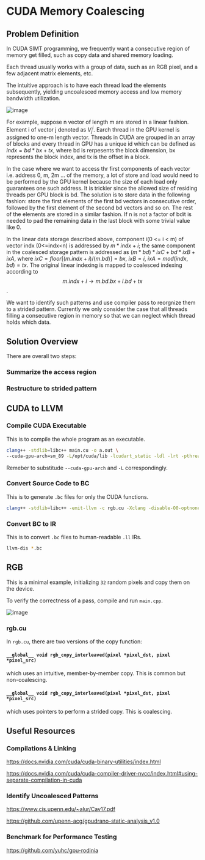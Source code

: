 # CUDA Memory Coalescing

## Problem Definition
In CUDA SIMT programming, we frequently want a consecutive region of memory get filled, such as copy data and shared memory loading.

Each thread usually works with a group of data, such as an RGB pixel, and a few adjacent matrix elements, etc.

The intuitive approach is to have each thread load the elements subsequently, yielding uncoalesced memory access and low memory bandwidth utilization.

![image](https://github.com/zianglih/EECS583_Project/assets/40673516/c29dc0fe-c1b0-4880-be0f-222297b7720a)



For example, suppose n vector of length m are stored in a linear fashion. Element i of vector j denoted as $V_j^i$. Earch thread in the GPU kernel is assigned to one-m length vector. Threads in CUDA are grouped in an array of blocks and every thread in GPU has a unique id which can be defined as $indx = bd*bx +tx$, where bd is rerpesents the block dimension, bx represents the block index, and tx is the offset in a block.

In the case where we want to access thr first components of each vector i.e. address 0, m, 2m ... of the memory, a lot of store and load would need to be performed by the GPU kernel because the size of each load only guarantees one such address. It is trickier since the allowed size of residing threads per GPU block is bd. The solution is to store data in the following fashion: store the first elements of the first bd vectors in consecutive order, followed by the first element of the second bd vectors and so on. The rest of the elements are stored in a similar fashion. If n is not a factor of bdit is needed to pad the remaining data in the last block with some trivial value like 0.

In the linear data storage described above, component i(0 <= i < m) of vector indx (0<=indx<n) is addressed by $m * indx + i$; the same component in the coalesced storage pattern is addressed as $(m*bd)*ixC + bd * ixB + ixA$, where $ixC = floor[(m.indx + i)/(m.bd)]=bx$, $ixB=i$, $ixA=mod(indx,bd)=tx$.
The original linear indexing is mapped to coalesced indexing according to $$m.indx+i \rightarrow m.bd.bx+i.bd+tx$$.

We want to identify such patterns and use compiler pass to reorgnize them to a strided pattern.
Currently we only consider the case that all threads filling a consecutive region in memory so that we can neglect which thread holds which data.


## Solution Overview

There are overall two steps:

### Summarize the access region

### Restructure to strided pattern

## CUDA to LLVM

### Compile CUDA Executable
This is to compile the whole program as an executable.
```bash
clang++ -stdlib=libc++ main.cu -o a.out \
--cuda-gpu-arch=sm_89 -L/opt/cuda/lib -lcudart_static -ldl -lrt -pthread
```
Remeber to substitude ```--cuda-gpu-arch``` and ```-L``` correspondingly.
### Convert Source Code to BC
This is to generate ```.bc``` files for only the CUDA functions.
```bash
clang++ -stdlib=libc++ -emit-llvm -c rgb.cu -Xclang -disable-O0-optnone
```
### Convert BC to IR
This is to convert ```.bc``` files to human-readable ```.ll``` IRs.
```bash
llvm-dis *.bc
```

## RGB
This is a minimal example, initializing ```32``` random pixels and copy them on the device.

To verify the correctness of a pass, compile and run ```main.cpp```.

![image](https://github.com/zianglih/EECS583_Project/assets/52993433/88bfcad0-6f1a-4e49-8d31-1c58e497c5d8)


### rgb.cu
In ```rgb.cu```, there are two versions of the copy function:
#### ```__global__ void rgb_copy_interleaved(pixel *pixel_dst, pixel *pixel_src)```
which uses an intuitive, member-by-member copy.
This is common but non-coalescing.
#### ```__global__ void rgb_copy_interleaved(pixel *pixel_dst, pixel *pixel_src)```
which uses pointers to perform a strided copy.
This is coalescing.


## Useful Resources
### Compilations & Linking
https://docs.nvidia.com/cuda/cuda-binary-utilities/index.html

https://docs.nvidia.com/cuda/cuda-compiler-driver-nvcc/index.html#using-separate-compilation-in-cuda
### Identify Uncoalesced Patterns
https://www.cis.upenn.edu/~alur/Cav17.pdf

https://github.com/upenn-acg/gpudrano-static-analysis_v1.0

### Benchmark for Performance Testing
https://github.com/yuhc/gpu-rodinia
